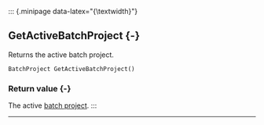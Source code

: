::: {.minipage data-latex="{\textwidth}"}
## GetActiveBatchProject {-}

Returns the active batch project.

```{sql}
BatchProject GetActiveBatchProject()
```

### Return value {-}

The active [batch project](#batchproject).
:::

***